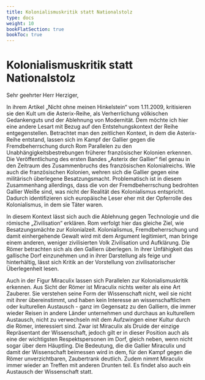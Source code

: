```yaml
---
title: Kolonialismuskritik statt Nationalstolz
type: docs
weight: 10
bookFlatSection: true
bookToc: true 
---
```


# Kolonialismuskritik statt Nationalstolz

Sehr geehrter Herr Herziger,  

In ihrem Artikel „Nicht ohne meinen Hinkelstein“ vom 1.11.2009, kritisieren sie den Kult um die Asterix-Reihe, als Verherrlichung völkischen Gedankenguts und der Ablehnung von Modernität. Dem 
möchte ich hier eine andere Lesart mit Bezug auf den Entstehungskontext der Reihe entgegenstellen. 
Betrachtet man den zeitlichen Kontext, in dem die Asterix-Reihe entstand, lassen sich im Kampf der 
Gallier gegen die Fremdbeherrschung durch Rom Parallelen zu den Unabhängigkeitsbestrebungen 
früherer französischer Kolonien erkennen. Die Veröffentlichung des ersten Bandes „Asterix der Gallier“ fiel genau in den Zeitraum des Zusammenbruchs des französischen Kolonialreichs. Wie auch die 
französischen Kolonien, wehren sich die Gallier gegen eine militärisch überlegene Besatzungsmacht. 
Problematisch ist in diesem Zusammenhang allerdings, dass die von der Fremdbeherrschung bedrohten Gallier Weiße sind, was nicht der Realität des Kolonialismus entspricht. Dadurch identifizieren 
sich europäische Leser eher mit der Opferrolle des Kolonialismus, in dem sie Täter waren. 

In diesem Kontext lässt sich auch die Ablehnung gegen Technologie und die römische „Zivilisation“ 
erklären. Rom verfolgt hier das gleiche Ziel, wie Besatzungsmächte zur Kolonialzeit. Kolonialismus, 
Fremdbeherrschung und damit einhergehende Gewalt wird mit dem Argument legitimiert, man bringe 
einem anderen, weniger zivilisierten Volk Zivilisation und Aufklärung. Die Römer betrachten sich als 
den Galliern überlegen. In ihrer Unfähigkeit das gallische Dorf einzunehmen und in ihrer Darstellung 
als feige und hinterhältig, lässt sich Kritik an der Vorstellung von zivilisatorischer Überlegenheit lesen.  

Auch in der Figur Miraculix lassen sich Parallelen zur Kolonialismuskritik erkennen. Aus Sicht der 
Römer ist Miraculix nichts weiter als eine Art Zauberer. Sie verstehen seine Form der Wissenschaft 
nicht, weil sie nicht mit ihrer übereinstimmt, und haben kein Interesse an wissenschaftlichem oder kulturellen Austausch - ganz im Gegensatz zu den Galliern, die immer wieder Reisen in andere Länder 
unternehmen und durchaus an kulturellem Austausch, nicht zu verwechseln mit dem Aufzwingen einer Kultur durch die Römer, interessiert sind. Zwar ist Miraculix als Druide der einzige Repräsentant 
der Wissenschaft, jedoch gilt er in dieser Position auch als eine der wichtigsten Respektspersonen im 
Dorf, gleich neben, wenn nicht sogar über dem Häuptling. Die Bedeutung, die die Gallier Miraculix 
und damit der Wissenschaft beimessen wird in dem, für den Kampf gegen die Römer unverzichtbaren, 
Zaubertrank deutlich. Zudem nimmt Miraculix immer wieder an Treffen mit anderen Drunten teil. 
Es findet also auch ein Austausch der Wissenschaft statt.
